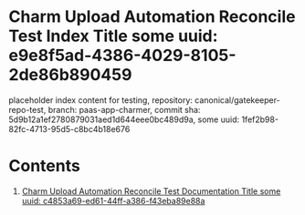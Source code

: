 # Charm Upload Automation Reconcile Test Index Title some uuid: e9e8f5ad-4386-4029-8105-2de86b890459
 placeholder index content for testing,  repository: canonical/gatekeeper-repo-test,  branch: paas-app-charmer,  commit sha: 5d9b12a1ef2780879031aed1d644eee0bc489d9a,  some uuid: 1fef2b98-82fc-4713-95d5-c8bc4b18e676

# Contents

1. [Charm Upload Automation Reconcile Test Documentation Title some uuid: c4853a69-ed61-44ff-a386-f43eba89e88a](doc.md)